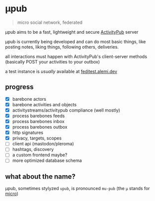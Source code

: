 # μpub
> micro social network, federated

μpub aims to be a fast, lightweight and secure [ActivityPub](https://www.w3.org/TR/activitypub/) server

μpub is currently being developed and can do most basic things, like posting notes, liking things, following others, deliveries.

all interactions must happen with ActivityPub's client-server methods (basically POST your activities to your outbox)

a test instance is _usually_ available at [feditest.alemi.dev](https://feditest.alemi.dev)

## progress

 - [x] barebone actors
 - [x] barebone activities and objects
 - [x] activitystreams/activitypub compliance (well mostly)
 - [x] process barebones feeds
 - [x] process barebones inbox
 - [x] process barebones outbox
 - [x] http signatures
 - [x] privacy, targets, scopes
 - [ ] client api (mastodon/pleroma)
 - [ ] hashtags, discovery
 - [ ] a custom frontend maybe?
 - [ ] more optimized database schema

## what about the name?
μpub, sometimes stylyzed `upub`, is pronounced `mu-pub` (the `μ` stands for [micro](https://en.wikipedia.org/wiki/International_System_of_Units#Prefixes))
